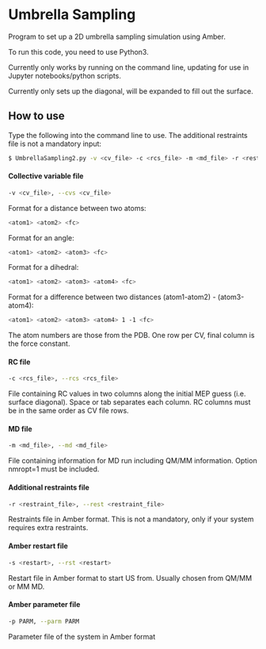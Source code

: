 # Umbrella Sampling

Program to set up a 2D umbrella sampling simulation using Amber.

To run this code, you need to use Python3.

Currently only works by running on the command line, updating for use in Jupyter notebooks/python scripts.

Currently only sets up the diagonal, will be expanded to fill out the surface.

## How to use

Type the following into the command line to use. The additional restraints file is not a mandatory input:

```bash
$ UmbrellaSampling2.py -v <cv_file> -c <rcs_file> -m <md_file> -r <restraint_file> -s <restart> -p <parameter>
```
#### Collective variable file
```bash
-v <cv_file>, --cvs <cv_file>
```
Format for a distance between two atoms: 
```bash
<atom1> <atom2> <fc>
```
Format for an angle: 
```bash
<atom1> <atom2> <atom3> <fc>
```
Format for a dihedral: 
```bash
<atom1> <atom2> <atom3> <atom4> <fc>
```
Format for a difference between two distances (atom1-atom2) - (atom3-atom4): 
```bash
<atom1> <atom2> <atom3> <atom4> 1 -1 <fc>
```
The atom numbers are those from the PDB. One row per CV, final column is the force constant.

#### RC file
```bash
-c <rcs_file>, --rcs <rcs_file>
```
File containing RC values in two columns along the initial MEP guess (i.e. surface diagonal). Space or tab separates each column. 
RC columns must be in the same order as CV file rows.

#### MD file
```bash
-m <md_file>, --md <md_file>
```
File containing information for MD run including QM/MM information. Option nmropt=1 must be included.

#### Additional restraints file
```bash
-r <restraint_file>, --rest <restraint_file> 
```
  
Restraints file in Amber format. This is not a mandatory, only if your system requires extra restraints. 

#### Amber restart file
```bash
-s <restart>, --rst <restart>
```
Restart file in Amber format to start US from. Usually chosen from QM/MM or MM MD.

#### Amber parameter file
```bash
-p PARM, --parm PARM
```
Parameter file of the system in Amber format
